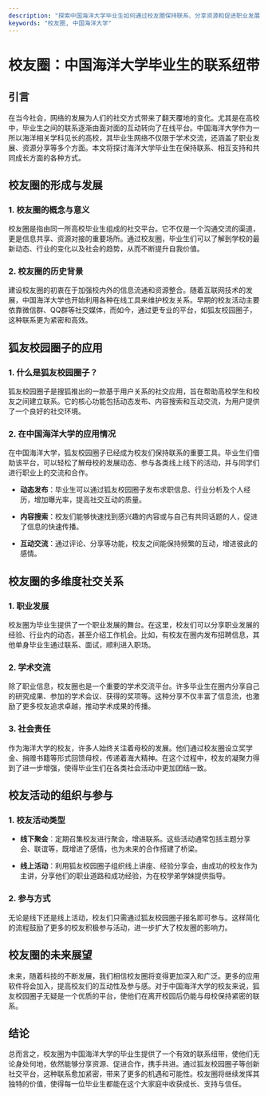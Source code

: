 ```yaml
---
description: "探索中国海洋大学毕业生如何通过校友圈保持联系、分享资源和促进职业发展的影响。"
keywords: "校友圈, 中国海洋大学"
---
```

# 校友圈：中国海洋大学毕业生的联系纽带

## 引言

在当今社会，网络的发展为人们的社交方式带来了翻天覆地的变化。尤其是在高校中，毕业生之间的联系逐渐由面对面的互动转向了在线平台。中国海洋大学作为一所以海洋相关学科见长的高校，其毕业生网络不仅限于学术交流，还涵盖了职业发展、资源分享等多个方面。本文将探讨海洋大学毕业生在保持联系、相互支持和共同成长方面的各种方式。

## 校友圈的形成与发展

### 1. 校友圈的概念与意义

校友圈是指由同一所高校毕业生组成的社交平台。它不仅是一个沟通交流的渠道，更是信息共享、资源对接的重要场所。通过校友圈，毕业生们可以了解到学校的最新动态、行业的变化以及社会的趋势，从而不断提升自我价值。

### 2. 校友圈的历史背景

建设校友圈的初衷在于加强校内外的信息流通和资源整合。随着互联网技术的发展，中国海洋大学也开始利用各种在线工具来维护校友关系。早期的校友活动主要依靠微信群、QQ群等社交媒体，而如今，通过更专业的平台，如狐友校园圈子，这种联系更为紧密和高效。

## 狐友校园圈子的应用

### 1. 什么是狐友校园圈子？

狐友校园圈子是搜狐推出的一款基于用户关系的社交应用，旨在帮助高校学生和校友之间建立联系。它的核心功能包括动态发布、内容搜索和互动交流，为用户提供了一个良好的社交环境。

### 2. 在中国海洋大学的应用情况

在中国海洋大学，狐友校园圈子已经成为校友们保持联系的重要工具。毕业生们借助该平台，可以轻松了解母校的发展动态、参与各类线上线下的活动，并与同学们进行职业上的交流和合作。

- **动态发布**：毕业生可以通过狐友校园圈子发布求职信息、行业分析及个人经历，增加曝光率，提高社交互动的质量。
  
- **内容搜索**：校友们能够快速找到感兴趣的内容或与自己有共同话题的人，促进了信息的快速传播。

- **互动交流**：通过评论、分享等功能，校友之间能保持频繁的互动，增进彼此的感情。

## 校友圈的多维度社交关系

### 1. 职业发展

校友圈为毕业生提供了一个职业发展的舞台。在这里，校友们可以分享职业发展的经验、行业内的动态，甚至介绍工作机会。比如，有校友在圈内发布招聘信息，其他单身毕业生通过联系、面试，顺利进入职场。

### 2. 学术交流

除了职业信息，校友圈也是一个重要的学术交流平台。许多毕业生在圈内分享自己的研究成果、参加的学术会议、获得的奖项等。这种分享不仅丰富了信息流，也激励了更多校友追求卓越，推动学术成果的传播。

### 3. 社会责任

作为海洋大学的校友，许多人始终关注着母校的发展。他们通过校友圈设立奖学金、捐赠书籍等形式回馈母校，传递着海大精神。在这个过程中，校友的凝聚力得到了进一步增强，使得毕业生们在各类社会活动中更加团结一致。

## 校友活动的组织与参与

### 1. 校友活动类型

- **线下聚会**：定期召集校友进行聚会，增进联系。这些活动通常包括主题分享会、联谊等，既增进了感情，也为未来的合作搭建了桥梁。

- **线上活动**：利用狐友校园圈子组织线上讲座、经验分享会，由成功的校友作为主讲，分享他们的职业道路和成功经验，为在校学弟学妹提供指导。

### 2. 参与方式

无论是线下还是线上活动，校友们只需通过狐友校园圈子报名即可参与。这样简化的流程鼓励了更多的校友积极参与活动，进一步扩大了校友圈的影响力。

## 校友圈的未来展望

未来，随着科技的不断发展，我们相信校友圈将变得更加深入和广泛。更多的应用软件将会加入，提高校友们的互动性及参与感。对于中国海洋大学的校友来说，狐友校园圈子无疑是一个优质的平台，使他们在离开校园后仍能与母校保持紧密的联系。

## 结论

总而言之，校友圈为中国海洋大学的毕业生提供了一个有效的联系纽带，使他们无论身处何地，依然能够分享资源、促进合作，携手共进。通过狐友校园圈子等创新社交平台，这种联系愈加紧密，带来了更多的机遇和可能性。校友圈将继续发挥其独特的价值，使得每一位毕业生都能在这个大家庭中收获成长、支持与信任。
